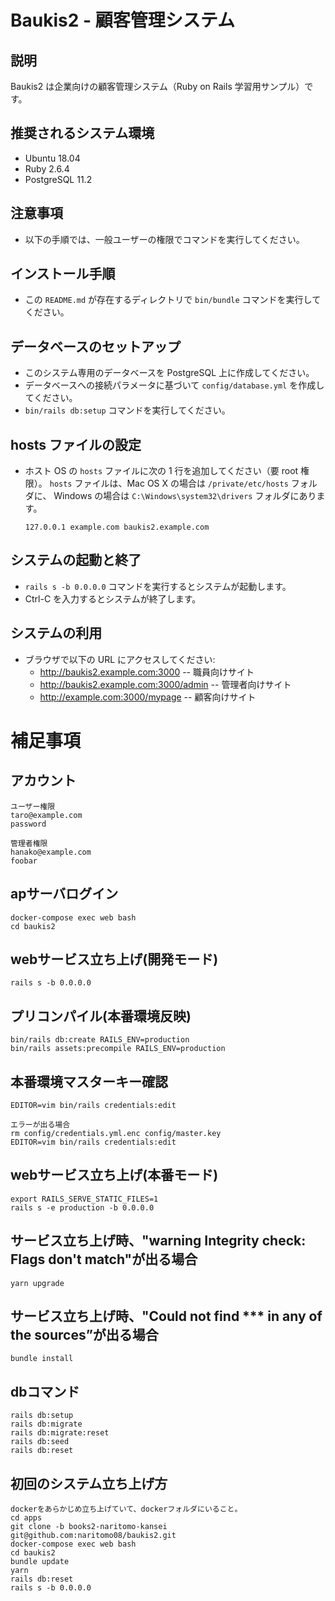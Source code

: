# Baukis2 - 顧客管理システム

## 説明

Baukis2 は企業向けの顧客管理システム（Ruby on Rails 学習用サンプル）です。

## 推奨されるシステム環境

* Ubuntu 18.04
* Ruby 2.6.4
* PostgreSQL 11.2

## 注意事項

* 以下の手順では、一般ユーザーの権限でコマンドを実行してください。

## インストール手順

* この `README.md` が存在するディレクトリで `bin/bundle` コマンドを実行してください。

## データベースのセットアップ

* このシステム専用のデータベースを PostgreSQL 上に作成してください。
* データベースへの接続パラメータに基づいて `config/database.yml` を作成してください。
* `bin/rails db:setup` コマンドを実行してください。

## hosts ファイルの設定

* ホスト OS の `hosts` ファイルに次の 1 行を追加してください（要 root 権限）。
  `hosts` ファイルは、Mac OS X の場合は `/private/etc/hosts` フォルダに、
  Windows の場合は `C:\Windows\system32\drivers` フォルダにあります。

      127.0.0.1 example.com baukis2.example.com

## システムの起動と終了

* `rails s -b 0.0.0.0` コマンドを実行するとシステムが起動します。
* Ctrl-C を入力するとシステムが終了します。

## システムの利用

* ブラウザで以下の URL にアクセスしてください:
  * http://baukis2.example.com:3000 -- 職員向けサイト
  * http://baukis2.example.com:3000/admin -- 管理者向けサイト
  * http://example.com:3000/mypage -- 顧客向けサイト


# 補足事項

## アカウント
```
ユーザー権限
taro@example.com
password

管理者権限
hanako@example.com
foobar
```

## apサーバログイン
```
docker-compose exec web bash
cd baukis2
```

## webサービス立ち上げ(開発モード)
```
rails s -b 0.0.0.0
```

## プリコンパイル(本番環境反映)
```
bin/rails db:create RAILS_ENV=production
bin/rails assets:precompile RAILS_ENV=production
```

## 本番環境マスターキー確認
```
EDITOR=vim bin/rails credentials:edit

エラーが出る場合
rm config/credentials.yml.enc config/master.key
EDITOR=vim bin/rails credentials:edit
```

## webサービス立ち上げ(本番モード)
```
export RAILS_SERVE_STATIC_FILES=1
rails s -e production -b 0.0.0.0
```

## サービス立ち上げ時、"warning Integrity check: Flags don't match"が出る場合
```
yarn upgrade
```

## サービス立ち上げ時、"Could not find *** in any of the sources”が出る場合
```
bundle install
```

## dbコマンド

```
rails db:setup
rails db:migrate
rails db:migrate:reset
rails db:seed
rails db:reset
```

## 初回のシステム立ち上げ方

```
dockerをあらかじめ立ち上げていて、dockerフォルダにいること。
cd apps
git clone -b books2-naritomo-kansei git@github.com:naritomo08/baukis2.git
docker-compose exec web bash
cd baukis2
bundle update
yarn
rails db:reset
rails s -b 0.0.0.0
```